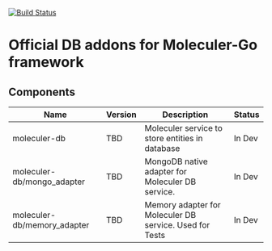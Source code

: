 [![Build Status](https://cloud.drone.io/api/badges/moleculer-go/moleculer-db/status.svg)](https://cloud.drone.io/moleculer-go/moleculer-db)

# Official DB addons for Moleculer-Go framework

## Components

| Name                        | Version | Description                                             | Status |
| --------------------------- | ------- | ------------------------------------------------------- | ------ |
| moleculer-db                | TBD     | Moleculer service to store entities in database         | In Dev |
| moleculer-db/mongo_adapter  | TBD     | MongoDB native adapter for Moleculer DB service.        | In Dev |
| moleculer-db/memory_adapter | TBD     | Memory adapter for Moleculer DB service. Used for Tests | In Dev |
